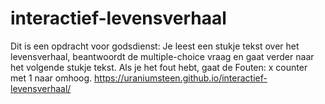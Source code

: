 # interactief-levensverhaal

Dit is een opdracht voor godsdienst: Je leest een stukje tekst over het levensverhaal, beantwoordt de multiple-choice vraag en gaat verder naar het volgende stukje tekst. Als je het fout hebt, gaat de Fouten: x 
counter met 1 naar omhoog.
https://uraniumsteen.github.io/interactief-levensverhaal/
